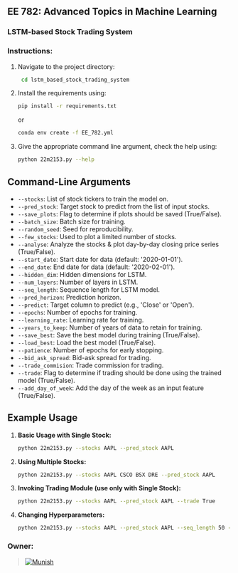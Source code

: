 ## EE 782: Advanced Topics in Machine Learning

### LSTM-based Stock Trading System

### Instructions:
1. Navigate to the project directory: 
   ```bash
    cd lstm_based_stock_trading_system
   ```
2. Install the requirements using: 
    ```bash
    pip install -r requirements.txt
    ```
    or
    ```bash
    conda env create -f EE_782.yml
    ```
3. Give the appropriate command line argument, check the help using:
    ```bash
    python 22m2153.py --help
    ```

## Command-Line Arguments

- `--stocks`: List of stock tickers to train the model on.
- `--pred_stock`: Target stock to predict from the list of input stocks.
- `--save_plots`: Flag to determine if plots should be saved (True/False).
- `--batch_size`: Batch size for training.
- `--random_seed`: Seed for reproducibility.
- `--few_stocks`: Used to plot a limited number of stocks.
- `--analyse`: Analyze the stocks & plot day-by-day closing price series (True/False).
- `--start_date`: Start date for data (default: '2020-01-01').
- `--end_date`: End date for data (default: '2020-02-01').
- `--hidden_dim`: Hidden dimensions for LSTM.
- `--num_layers`: Number of layers in LSTM.
- `--seq_length`: Sequence length for LSTM model.
- `--pred_horizon`: Prediction horizon.
- `--predict`: Target column to predict (e.g., 'Close' or 'Open').
- `--epochs`: Number of epochs for training.
- `--learning_rate`: Learning rate for training.
- `--years_to_keep`: Number of years of data to retain for training.
- `--save_best`: Save the best model during training (True/False).
- `--load_best`: Load the best model (True/False).
- `--patience`: Number of epochs for early stopping.
- `--bid_ask_spread`: Bid-ask spread for trading.
- `--trade_commision`: Trade commission for trading.
- `--trade`: Flag to determine if trading should be done using the trained model (True/False).
- `--add_day_of_week`: Add the day of the week as an input feature (True/False).

## Example Usage

1. **Basic Usage with Single Stock:**
   
   ```bash
   python 22m2153.py --stocks AAPL --pred_stock AAPL
   ```
2. **Using Multiple Stocks:**
   
   ```bash
   python 22m2153.py --stocks AAPL CSCO BSX DRE --pred_stock AAPL
   ``` 
3. **Invoking Trading Module (use only with Single Stock):**
   
   ```bash
   python 22m2153.py --stocks AAPL --pred_stock AAPL --trade True
   ```  
4. **Changing Hyperparameters:**
   
   ```bash
   python 22m2153.py --stocks AAPL --pred_stock AAPL --seq_length 50 --pred_horizon 5 --hidden_dim 128 --num_layers 4 --add_day_of_week True 
   ```

### Owner:
>[![Munish](https://img.shields.io/badge/22M2153-Munish_Monga-blue)](https://github.com/munish30monga)